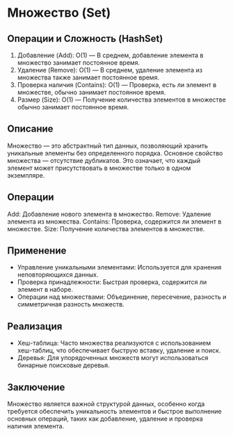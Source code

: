 # Множество (Set)

## Операции и Сложность (HashSet)

1. Добавление (Add): O(1) — В среднем, добавление элемента в множество
   занимает постоянное время.
1. Удаление (Remove): O(1) — В среднем, удаление элемента из множества также
   занимает постоянное время.
1. Проверка наличия (Contains): O(1) — Проверка, есть ли элемент в
   множестве, обычно занимает постоянное время.
1. Размер (Size): O(1) — Получение количества элементов в множестве обычно
   занимает постоянное время.

## Описание

Множество — это абстрактный тип данных, позволяющий хранить уникальные
элементы без определенного порядка. Основное свойство множества —
отсутствие дубликатов. Это означает, что каждый элемент может
присутствовать в множестве только в одном экземпляре.

## Операции

Add: Добавление нового элемента в множество.
Remove: Удаление элемента из множества.
Contains: Проверка, содержится ли элемент в множестве.
Size: Получение количества элементов в множестве.

## Применение

-   Управление уникальными элементами: Используется для хранения
    неповторяющихся данных.
-   Проверка принадлежности: Быстрая проверка, содержится ли элемент в наборе.
-   Операции над множествами: Объединение, пересечение, разность и
    симметричная разность множеств.

## Реализация

-   Хеш-таблица: Часто множества реализуются с использованием хеш-таблиц, что
    обеспечивает быструю вставку, удаление и поиск.
-   Деревья: Для упорядоченных множеств могут использоваться бинарные поисковые деревья.

## Заключение

Множество является важной структурой данных, особенно когда требуется обеспечить
уникальность элементов и быстрое выполнение основных операций, таких как
добавление, удаление и проверка наличия элемента.
